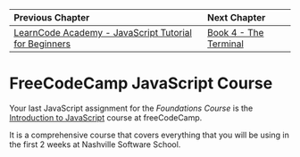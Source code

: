 | Previous Chapter | Next Chapter |
| :------------- |:-------------|
| [LearnCode Academy - JavaScript Tutorial for Beginners](./JS_LEARNCODE.md) | [Book 4 - The Terminal](../../book-4-terminal-velocity/README.md) |

# FreeCodeCamp JavaScript Course

Your last JavaScript assignment for the *Foundations Course* is the [Introduction to JavaScript](https://learn.freecodecamp.org/javascript-algorithms-and-data-structures/basic-javascript) course at freeCodeCamp.

It is a comprehensive course that covers everything that you will be using in the first 2 weeks at Nashville Software School.